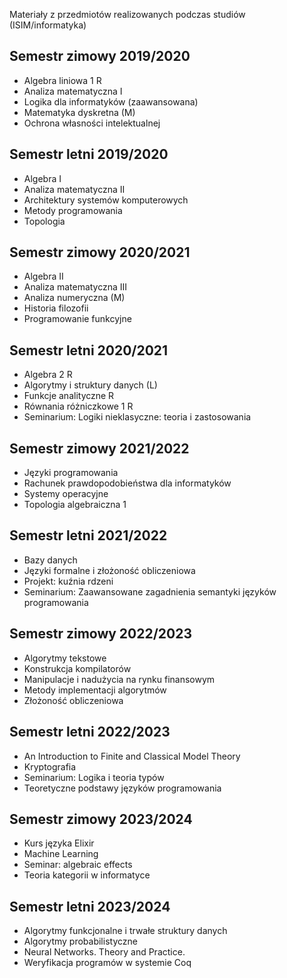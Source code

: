 Materiały z przedmiotów realizowanych podczas studiów (ISIM/informatyka)

## Semestr zimowy 2019/2020
* Algebra liniowa 1 R
* Analiza matematyczna I
* Logika dla informatyków (zaawansowana)
* Matematyka dyskretna (M)
* Ochrona własności intelektualnej

## Semestr letni 2019/2020
* Algebra I
* Analiza matematyczna II
* Architektury systemów komputerowych
* Metody programowania
* Topologia

## Semestr zimowy 2020/2021
* Algebra II
* Analiza matematyczna III
* Analiza numeryczna (M)
* Historia filozofii
* Programowanie funkcyjne

## Semestr letni 2020/2021
* Algebra 2 R
* Algorytmy i struktury danych (L)
* Funkcje analityczne R
* Równania różniczkowe 1 R
* Seminarium: Logiki nieklasyczne: teoria i zastosowania

## Semestr zimowy 2021/2022
* Języki programowania
* Rachunek prawdopodobieństwa dla informatyków
* Systemy operacyjne
* Topologia algebraiczna 1

## Semestr letni 2021/2022
* Bazy danych
* Języki formalne i złożoność obliczeniowa
* Projekt: kuźnia rdzeni
* Seminarium: Zaawansowane zagadnienia semantyki języków programowania

## Semestr zimowy 2022/2023
* Algorytmy tekstowe
* Konstrukcja kompilatorów
* Manipulacje i nadużycia na rynku finansowym
* Metody implementacji algorytmów
* Złożoność obliczeniowa

## Semestr letni 2022/2023
* An Introduction to Finite and Classical Model Theory
* Kryptografia
* Seminarium: Logika i teoria typów
* Teoretyczne podstawy języków programowania

## Semestr zimowy 2023/2024
* Kurs języka Elixir
* Machine Learning
* Seminar: algebraic effects
* Teoria kategorii w informatyce

## Semestr letni 2023/2024
* Algorytmy funkcjonalne i trwałe struktury danych
* Algorytmy probabilistyczne
* Neural Networks. Theory and Practice.
* Weryfikacja programów w systemie Coq
